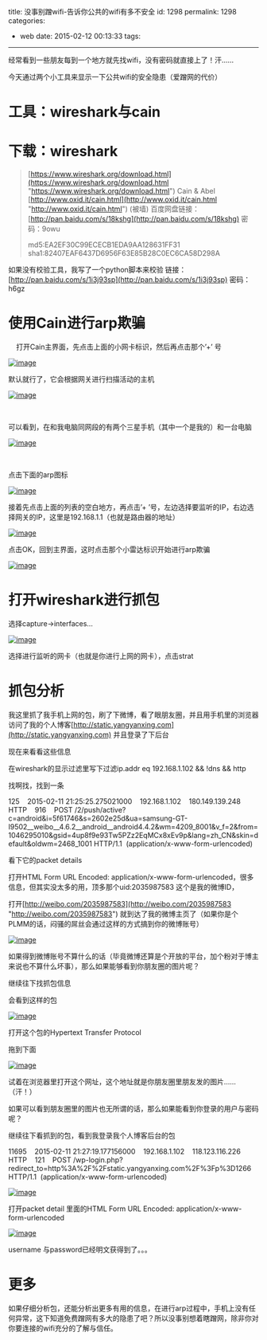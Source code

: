 title: 没事别蹭wifi-告诉你公共的wifi有多不安全
id: 1298
permalink: 1298
categories:
  - web
date: 2015-02-12 00:13:33
tags:
---

经常看到一些朋友每到一个地方就先找wifi，没有密码就直接上了！汗……

今天通过两个小工具来显示一下公共wifi的安全隐患（爱蹭网的代价）

# 工具：wireshark与cain

# 下载：wireshark
  >[https://www.wireshark.org/download.html](https://www.wireshark.org/download.html "https://www.wireshark.org/download.html")
  > Cain & Abel [http://www.oxid.it/cain.html](http://www.oxid.it/cain.html "http://www.oxid.it/cain.html") (被墙) 百度网盘链接：[http://pan.baidu.com/s/18kshg](http://pan.baidu.com/s/18kshg) 密码：9owu
  > 
  > md5:EA2EF30C99ECECB1EDA9AA128631FF31 sha1:82407EAF6437D6956F63E85B28C0EC6CA58D298A  

如果没有校验工具，我写了一个python脚本来校验 链接：[http://pan.baidu.com/s/1i3j93sp](http://pan.baidu.com/s/1i3j93sp) 密码：h6gz
<!-- more -->
# 使用Cain进行arp欺骗

&#160;&#160;&#160; 打开Cain主界面，先点击上面的小网卡标识，然后再点击那个’+’ 号

[![image](/image/2015/02/image.png "image")](/image/2015/02/image.png) 

默认就行了，它会根据网关进行扫描活动的主机

[![image](/image/2015/02/image1.png "image")](/image/2015/02/image1.png) 

&#160;

可以看到，在和我电脑同网段的有两个三星手机（其中一个是我的）和一台电脑

[![image](/image/2015/02/image2.png "image")](/image/2015/02/image2.png)

&#160;

点击下面的arp图标

[![image](/image/2015/02/image3.png "image")](/image/2015/02/image3.png)&#160; 

接着先点击上面的列表的空白地方，再点击’+ ’号，左边选择要监听的IP，右边选择网关的IP，这里是192.168.1.1（也就是路由器的地址）

[![image](/image/2015/02/image4.png "image")](/image/2015/02/image4.png) 

点击OK，回到主界面，这时点击那个小雷达标识开始进行arp欺骗

[![image](/image/2015/02/image5.png "image")](/image/2015/02/image5.png) 

# 打开wireshark进行抓包

选择capture->interfaces…

[![image](/image/2015/02/image6.png "image")](/image/2015/02/image6.png) 

选择进行监听的网卡（也就是你进行上网的网卡），点击strat

# 抓包分析

我这里抓了我手机上网的包，刷了下微博，看了眼朋友圈，并且用手机里的浏览器访问了我的个人博客[http://static.yangyanxing.com](http://static.yangyanxing.com) 并且登录了下后台

现在来看看这些信息

在wireshark的显示过滤里写下过滤ip.addr eq 192.168.1.102 && !dns && http

找啊找，找到一条

125&#160;&#160;&#160; 2015-02-11 21:25:25.275021000&#160;&#160;&#160; 192.168.1.102&#160;&#160;&#160; 180.149.139.248&#160;&#160;&#160; HTTP&#160;&#160;&#160; 916&#160;&#160;&#160; POST /2/push/active?c=android&i=5f61746&s=2602e25d&ua=samsung-GT-I9502__weibo__4.6.2__android__android4.4.2&wm=4209_8001&v_f=2&from=1046295010&gsid=4up8f9e93Tw5PZz2EqMCx8xEv9p&lang=zh_CN&skin=default&oldwm=2468_1001 HTTP/1.1&#160; (application/x-www-form-urlencoded)

看下它的packet details

打开HTML Form URL Encoded: application/x-www-form-urlencoded，很多信息，但其实没太多的用，顶多那个uid:2035987583 这个是我的微博ID，

打开[http://weibo.com/2035987583](http://weibo.com/2035987583 "http://weibo.com/2035987583") 就到达了我的微博主页了（如果你是个PLMM的话，闷骚的屌丝会通过这样的方式搞到你的微博账号）

[![image](/image/2015/02/image7.png "image")](/image/2015/02/image7.png) 

如果得到微博账号不算什么的话（毕竟微博还算是个开放的平台，加个粉对于博主来说也不算什么坏事），那么如果能够看到你朋友圈的图片呢？

继续往下找抓包信息

会看到这样的包

[![image](/image/2015/02/image8.png "image")](/image/2015/02/image8.png) 

打开这个包的Hypertext Transfer Protocol

拖到下面

[![image](/image/2015/02/image9.png "image")](/image/2015/02/image9.png) 

试着在浏览器里打开这个网址，这个地址就是你朋友圈里朋友发的图片……（汗！）

如果可以看到朋友圈里的图片也无所谓的话，那么如果能看到你登录的用户与密码呢？

继续往下看抓到的包，看到我登录我个人博客后台的包

11695&#160;&#160;&#160; 2015-02-11 21:27:19.177156000&#160;&#160;&#160; 192.168.1.102&#160;&#160;&#160; 118.123.116.226&#160;&#160;&#160; HTTP&#160;&#160;&#160; 121&#160;&#160;&#160; POST /wp-login.php?redirect_to=http%3A%2F%2Fstatic.yangyanxing.com%2F%3Fp%3D1266 HTTP/1.1&#160; (application/x-www-form-urlencoded)

[![image](/image/2015/02/image10.png "image")](/image/2015/02/image10.png) 

打开packet detail 里面的HTML Form URL Encoded: application/x-www-form-urlencoded

[![image](/image/2015/02/image11.png "image")](/image/2015/02/image11.png) 

username 与password已经明文获得到了。。。

# 更多
如果仔细分析包，还能分析出更多有用的信息，在进行arp过程中，手机上没有任何异常，这下知道免费蹭网有多大的隐患了吧？所以没事别想着瞎蹭网，除非你对你要连接的wifi充分的了解与信任。